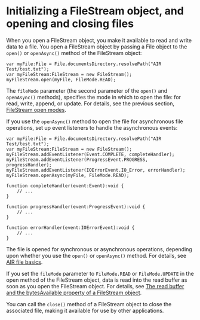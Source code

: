 # Initializing a FileStream object, and opening and closing files

<div>

When you open a FileStream object, you make it available to read and write data
to a file. You open a FileStream object by passing a File object to the `open()`
or `openAsync()` method of the FileStream object:

    var myFile:File = File.documentsDirectory.resolvePath("AIR Test/test.txt");
    var myFileStream:FileStream = new FileStream();
    myFileStream.open(myFile, FileMode.READ);

The `fileMode` parameter (the second parameter of the `open()` and `openAsync()`
methods), specifies the mode in which to open the file: for read, write, append,
or update. For details, see the previous section,
[FileStream open modes](WS5b3ccc516d4fbf351e63e3d118666ade46-7db2.html).

If you use the `openAsync()` method to open the file for asynchronous file
operations, set up event listeners to handle the asynchronous events:

    var myFile:File = File.documentsDirectory.resolvePath("AIR Test/test.txt");
    var myFileStream:FileStream = new FileStream();
    myFileStream.addEventListener(Event.COMPLETE, completeHandler);
    myFileStream.addEventListener(ProgressEvent.PROGRESS, progressHandler);
    myFileStream.addEventListener(IOErrorEvent.IO_Error, errorHandler);
    myFileStream.openAsync(myFile, FileMode.READ);

    function completeHandler(event:Event):void {
    	// ...
    }

    function progressHandler(event:ProgressEvent):void {
    	// ...
    }

    function errorHandler(event:IOErrorEvent):void {
    	// ...
    }

The file is opened for synchronous or asynchronous operations, depending upon
whether you use the `open()` or `openAsync()` method. For details, see
[AIR file basics](WS5b3ccc516d4fbf351e63e3d118666ade46-7dbb.html).

If you set the `fileMode` parameter to `FileMode.READ` or `FileMode.UPDATE` in
the open method of the FileStream object, data is read into the read buffer as
soon as you open the FileStream object. For details, see
[The read buffer and the bytesAvailable property of a FileStream object](WS5b3ccc516d4fbf351e63e3d118666ade46-7dac.html).

You can call the `close()` method of a FileStream object to close the associated
file, making it available for use by other applications.

</div>

<div>

<div>

</div>

</div>

